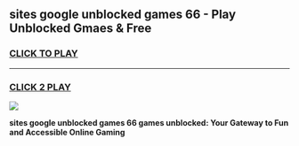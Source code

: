 
## sites google unblocked games 66 - Play Unblocked Gmaes & Free
<h3>
<a href="https://news.freeplayer.one?title=sites_google_unblocked_games_66&ref=23F">CLICK TO PLAY</a></h3>
<hr>

<h3>
<a href="https://news.freeplayer.one?title=sites_google_unblocked_games_66&ref=23F">CLICK 2 PLAY</a>
  
</h3>

<a href="https://news.freeplayer.one?title=sites_google_unblocked_games_66&ref=23F/"><img src="https://clearcache.store/games.png"></a>


**sites google unblocked games 66 games unblocked: Your Gateway to Fun and Accessible Online Gaming**
